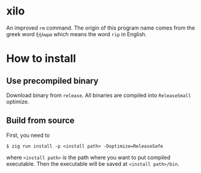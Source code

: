 # xilo
An improved `rm` command. The origin of this program name comes from the greek word `ξήλωμα` which means the word `rip` in English.

# How to install

## Use precompiled binary
Download binary from `release`. All binaries are compiled into `ReleaseSmall` optimize.

## Build from source
First, you need to 
```console
$ zig run install -p <install path> -Doptimize=ReleaseSafe
```
where `<install path>` is the path where you want to put compiled executable.
Then the executable will be saved at `<install path>/bin`.